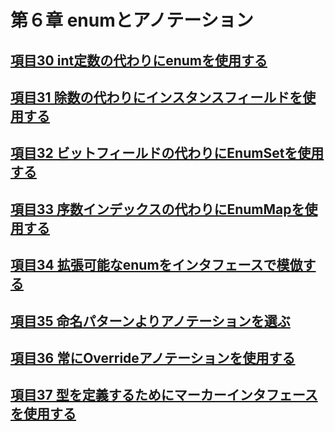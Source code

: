 # 第６章 enumとアノテーション

## [項目30 int定数の代わりにenumを使用する](./item30.md)

## [項目31 除数の代わりにインスタンスフィールドを使用する](./item31.md)

## [項目32 ビットフィールドの代わりにEnumSetを使用する](./item32.md)

## [項目33 序数インデックスの代わりにEnumMapを使用する](./item33.md)

## [項目34 拡張可能なenumをインタフェースで模倣する](./item34.md)

## [項目35 命名パターンよりアノテーションを選ぶ](./item35.md)

## [項目36 常にOverrideアノテーションを使用する](./item36.md)

## [項目37 型を定義するためにマーカーインタフェースを使用する](./item37.md)
